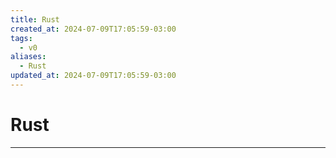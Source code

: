 ```yaml
---
title: Rust
created_at: 2024-07-09T17:05:59-03:00
tags:
  - v0
aliases:
  - Rust
updated_at: 2024-07-09T17:05:59-03:00
---
```

# Rust
---

